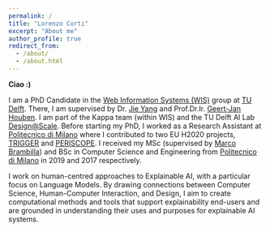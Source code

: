 ```yaml
---
permalink: /
title: "Lorenzo Corti"
excerpt: "About me"
author_profile: true
redirect_from: 
  - /about/
  - /about.html
---
```


**Ciao :)**

I am a PhD Candidate in the [Web Information Systems (WIS)](https://www.wis.ewi.tudelft.nl/) group at [TU Delft](https://www.tudelft.nl/). There, I am supervised by Dr. [Jie Yang](https://yangjiera.github.io/) and Prof.Dr.Ir. [Geert-Jan Houben](https://scholar.google.com/citations?user=7SLMWEcAAAAJ&hl=en).
I am part of the Kappa team (within WIS) and the TU Delft AI Lab [Design@Scale](https://www.tudelft.nl/ai/design-at-scale-lab).
Before starting my PhD, I worked as a Research Assistant at [Politecnico di Milano](https://www.polimi.it/) where I contributed to two EU H2020 projects, [TRIGGER](https://trigger-project.eu/) and [PERISCOPE](https://periscopeproject.eu/).
I received my MSc (supervised by [Marco Brambilla](https://marco-brambilla.com/)) and BSc in Computer Science and Engineering from [Politecnico di Milano](https://www.polimi.it/) in 2019 and 2017 respectively.

I work on human-centred approaches to Explainable AI, with a particular focus on Language Models. By drawing connections between Computer Science, Human-Computer Interaction, and Design, I aim to create computational methods and tools that support explainability end-users and are grounded in understanding their uses and purposes for explainable AI systems.

